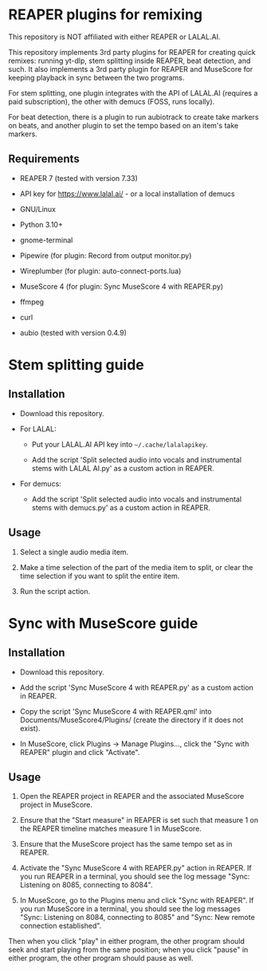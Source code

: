 REAPER plugins for remixing
===========================

This repository is NOT affiliated with either REAPER or LALAL.AI.

This repository implements 3rd party plugins for REAPER for creating quick remixes: running yt-dlp, stem splitting inside REAPER, beat detection, and such. It also implements a 3rd party plugin for REAPER and MuseScore for keeping playback in sync between the two programs.

For stem splitting, one plugin integrates with the API of LALAL.AI (requires a paid subscription), the other with demucs (FOSS, runs locally).

For beat detection, there is a plugin to run aubiotrack to create take markers on beats, and another plugin to set the tempo based on an item's take markers.

Requirements
------------

- REAPER 7 (tested with version 7.33)

- API key for https://www.lalal.ai/ - or a local installation of demucs

- GNU/Linux

- Python 3.10+

- gnome-terminal

- Pipewire (for plugin: Record from output monitor.py)

- Wireplumber (for plugin: auto-connect-ports.lua)

- MuseScore 4 (for plugin: Sync MuseScore 4 with REAPER.py)

- ffmpeg

- curl

- aubio (tested with version 0.4.9)


Stem splitting guide
====================

Installation
------------

- Download this repository.

- For LALAL:

  - Put your LALAL.AI API key into `~/.cache/lalalapikey`.

  - Add the script 'Split selected audio into vocals and instrumental stems with LALAL AI.py' as a custom action in REAPER.

- For demucs:

  - Add the script 'Split selected audio into vocals and instrumental stems with demucs.py' as a custom action in REAPER.

Usage
-----

1. Select a single audio media item.

2. Make a time selection of the part of the media item to split, or clear the time selection if you want to split the entire item.

3. Run the script action.


Sync with MuseScore guide
=========================

Installation
------------

- Download this repository.

- Add the script 'Sync MuseScore 4 with REAPER.py' as a custom action in REAPER.

- Copy the script 'Sync MuseScore 4 with REAPER.qml' into Documents/MuseScore4/Plugins/ (create the directory if it does not exist).

- In MuseScore, click Plugins -> Manage Plugins..., click the "Sync with REAPER" plugin and click "Activate".

Usage
-----

1. Open the REAPER project in REAPER and the associated MuseScore project in MuseScore.

2. Ensure that the "Start measure" in REAPER is set such that measure 1 on the REAPER timeline matches measure 1 in MuseScore.

3. Ensure that the MuseScore project has the same tempo set as in REAPER.

4. Activate the "Sync MuseScore 4 with REAPER.py" action in REAPER. If you run REAPER in a terminal, you should see the log message "Sync: Listening on 8085, connecting to 8084".

5. In MuseScore, go to the Plugins menu and click "Sync with REAPER". If you run MuseScore in a terminal, you should see the log messages "Sync: Listening on 8084, connecting to 8085" and "Sync: New remote connection established".

Then when you click "play" in either program, the other program should seek and start playing from the same position; when you click "pause" in either program, the other program should pause as well.
